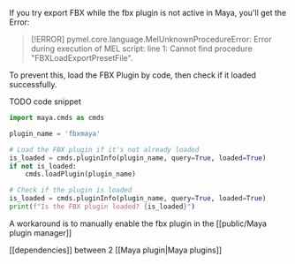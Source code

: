If you try export FBX while the fbx plugin is not active in Maya, you'll get the Error:

> [!ERROR] 
> pymel.core.language.MelUnknownProcedureError: Error during execution of MEL script: line 1: Cannot find procedure "FBXLoadExportPresetFile".

To prevent this, load the FBX Plugin by code, then check if it loaded successfully.

TODO code snippet
```python
import maya.cmds as cmds

plugin_name = 'fbxmaya'

# Load the FBX plugin if it's not already loaded
is_loaded = cmds.pluginInfo(plugin_name, query=True, loaded=True)
if not is_loaded:
	cmds.loadPlugin(plugin_name)

# Check if the plugin is loaded
is_loaded = cmds.pluginInfo(plugin_name, query=True, loaded=True)
print(f"Is the FBX plugin loaded? {is_loaded}")
```

A workaround is to manually enable the fbx plugin in the [[public/Maya plugin manager]] 

[[dependencies]] between 2 [[Maya plugin|Maya plugins]]
